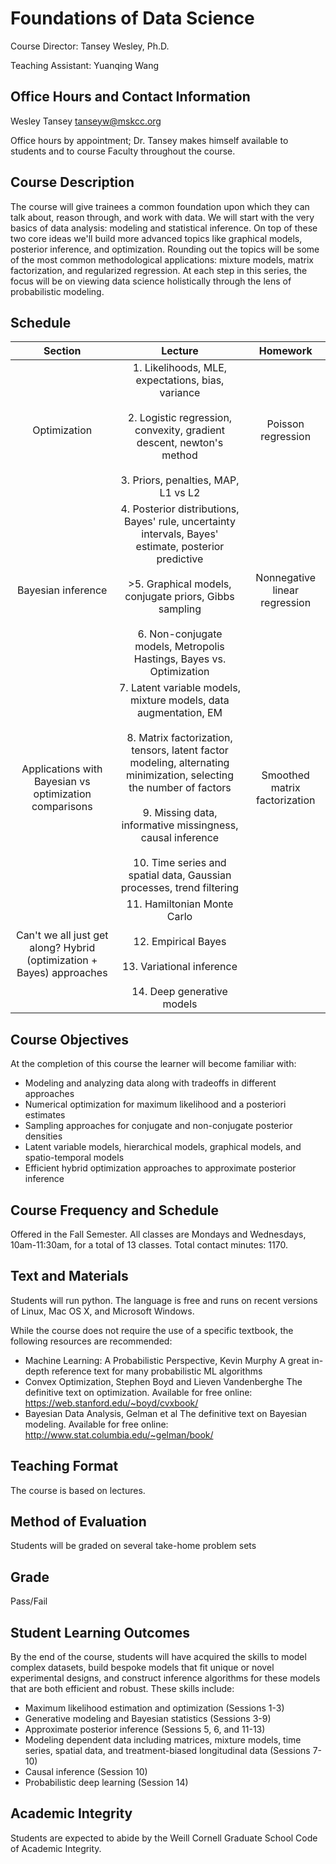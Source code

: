 Foundations of Data Science
===========================

Course Director: Tansey Wesley, Ph.D. 

Teaching Assistant: Yuanqing Wang

## Office Hours and Contact Information
Wesley Tansey tanseyw@mskcc.org

Office hours by appointment; Dr. Tansey makes himself available to students and to course Faculty throughout the course.

## Course Description
The course will give trainees a common foundation upon which they can talk about, reason through, and work with data. We will start with the very basics of data analysis: modeling and statistical inference. On top of these two core ideas we'll build more advanced topics like graphical models, posterior inference, and optimization. Rounding out the topics will be some of the most common methodological applications: mixture models, matrix factorization, and regularized regression. At each step in this series, the focus will be on viewing data science holistically through the lens of probabilistic modeling.

## Schedule

| Section  | Lecture | Homework |
| :-------------: | :-------------: |  :-------------: | 
| Optimization | 1. Likelihoods, MLE, expectations, bias, variance <br><br> 2. Logistic regression, convexity, gradient descent, newton's method <br><br> 3. Priors, penalties, MAP, L1 vs L2| Poisson regression | 
| Bayesian inference | 4. Posterior distributions, Bayes' rule, uncertainty intervals, Bayes' estimate, posterior predictive <br><br> >5. Graphical models, conjugate priors, Gibbs sampling  <br><br> 6. Non-conjugate models, Metropolis Hastings, Bayes vs. Optimization | Nonnegative linear regression | 
| Applications with Bayesian vs optimization comparisons | 7. Latent variable models, mixture models, data augmentation, EM  <br><br> 8. Matrix factorization, tensors, latent factor modeling, alternating minimization, selecting the number of factors  <br><br> 9. Missing data, informative missingness, causal inference  <br><br>10. Time series and spatial data, Gaussian processes, trend filtering | Smoothed matrix factorization | 
| Can't we all just get along? Hybrid (optimization + Bayes) approaches | 11. Hamiltonian Monte Carlo  <br><br> 12. Empirical Bayes  <br><br> 13. Variational inference <br><br> 14. Deep generative models|

## Course Objectives
At the completion of this course the learner will become familiar with:
- Modeling and analyzing data along with tradeoffs in different approaches
- Numerical optimization for maximum likelihood and a posteriori estimates
- Sampling approaches for conjugate and non-conjugate posterior densities
- Latent variable models, hierarchical models, graphical models, and spatio-temporal models
- Efficient hybrid optimization approaches to approximate posterior inference

## Course Frequency and Schedule
Offered in the Fall Semester. All classes are Mondays and Wednesdays, 10am-11:30am, for a total of 13 classes. Total contact minutes: 1170.

## Text and Materials
Students will run python. The language is free and runs on recent versions of Linux, Mac OS X, and Microsoft Windows.

While the course does not require the use of a specific textbook, the following resources are recommended:
- Machine Learning: A Probabilistic Perspective, Kevin Murphy
A great in-depth reference text for many probabilistic ML algorithms
- Convex Optimization, Stephen Boyd and Lieven Vandenberghe
The definitive text on optimization.
Available for free online: https://web.stanford.edu/~boyd/cvxbook/
- Bayesian Data Analysis, Gelman et al
	The definitive text on Bayesian modeling.
	Available for free online: http://www.stat.columbia.edu/~gelman/book/
  
  
## Teaching Format
The course is based on lectures.

## Method of Evaluation
Students will be graded on several take-home problem sets

## Grade
Pass/Fail

## Student Learning Outcomes
By the end of the course, students will have acquired the skills to model complex datasets, build bespoke models that fit unique or novel experimental designs, and construct inference algorithms for these models that are both efficient and robust. These skills include:
- Maximum likelihood estimation and optimization (Sessions 1-3)
- Generative modeling and Bayesian statistics (Sessions 3-9)
- Approximate posterior inference (Sessions 5, 6, and 11-13)
- Modeling dependent data including matrices, mixture models, time series, spatial data, and treatment-biased longitudinal data (Sessions 7-10)
- Causal inference (Session 10)
- Probabilistic deep learning (Session 14)

## Academic Integrity
Students are expected to abide by the Weill Cornell Graduate School Code of Academic Integrity.








